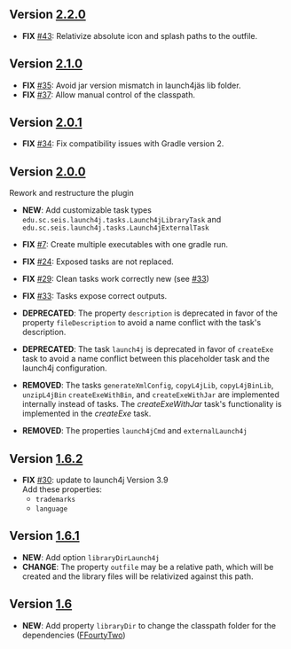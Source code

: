 ## Version [2.2.0](../../releases/tag/v2.2.0)
- **FIX** [#43](../../issues/43): Relativize absolute icon and splash paths to the outfile.
## Version [2.1.0](../../releases/tag/v2.1.0)
- **FIX** [#35](../../issues/35): Avoid jar version mismatch in launch4jäs lib folder.
- **FIX** [#37](../../issues/37): Allow manual control of the classpath.

## Version [2.0.1](../../releases/tag/v2.0.1)
- **FIX** [#34](../../issues/34): Fix compatibility issues with Gradle version 2.

## Version [2.0.0](../../releases/tag/v2.0.0)
Rework and restructure the plugin
- **NEW**: Add customizable task types `edu.sc.seis.launch4j.tasks.Launch4jLibraryTask` and `edu.sc.seis.launch4j.tasks.Launch4jExternalTask`
- **FIX** [#7](../../issues/7): Create multiple executables with one gradle run.
- **FIX** [#24](../../issues/24): Exposed tasks are not replaced.
- **FIX** [#29](../../issues/29): Clean tasks work correctly new (see [#33](../../issues/33))
- **FIX** [#33](../../issues/33): Tasks expose correct outputs.
- **DEPRECATED**: The property `description` is deprecated in favor of the property `fileDescription` to avoid a name conflict with the task's description.
- **DEPRECATED**: The task `launch4j` is deprecated in favor of `createExe` task to avoid a name conflict between this placeholder task and the launch4j configuration.
- **REMOVED**: The tasks `generateXmlConfig`, `copyL4jLib`, `copyL4jBinLib`, `unzipL4jBin` `createExeWithBin`, and `createExeWithJar` are implemented internally instead of tasks.
The *createExeWithJar* task's functionality is implemented in the *createExe* task. 

- **REMOVED**: The properties `launch4jCmd` and `externalLaunch4j` 


## Version [1.6.2](../../releases/tag/v1.6.2)
- **FIX** [#30](../../issues/30): update to launch4j Version 3.9  
Add these properties:
  - `trademarks`
  - `language`

## Version [1.6.1](../../releases/tag/v1.6.1)
- **NEW**: Add option `libraryDirLaunch4j`
- **CHANGE**: The property `outfile` may be a relative path, which will be created and the library files will be relativized against this path.

## Version [1.6](../../releases/tag/v1.6)
- **NEW**: Add property `libraryDir` to change the classpath folder for the dependencies 
([FFourtyTwo](//github.com/FFourtyTwo))
